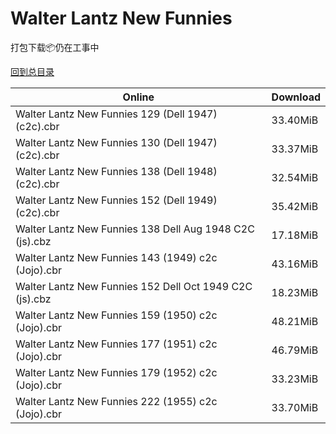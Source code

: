 # Walter Lantz New Funnies

打包下载📦仍在工事中

[回到总目录](/Catalogs.md)







Online | Download
--- | ---
Walter Lantz New Funnies 129 (Dell 1947) (c2c).cbr | 33.40MiB
Walter Lantz New Funnies 130 (Dell 1947) (c2c).cbr | 33.37MiB
Walter Lantz New Funnies 138 (Dell 1948) (c2c).cbr | 32.54MiB
Walter Lantz New Funnies 152 (Dell 1949) (c2c).cbr | 35.42MiB
Walter Lantz New Funnies 138 Dell Aug 1948 C2C (js).cbz | 17.18MiB
Walter Lantz New Funnies 143 (1949) c2c (Jojo).cbr | 43.16MiB
Walter Lantz New Funnies 152 Dell Oct 1949 C2C (js).cbz | 18.23MiB
Walter Lantz New Funnies 159 (1950) c2c (Jojo).cbr | 48.21MiB
Walter Lantz New Funnies 177 (1951) c2c (Jojo).cbr | 46.79MiB
Walter Lantz New Funnies 179 (1952) c2c (Jojo).cbr | 33.23MiB
Walter Lantz New Funnies 222 (1955) c2c (Jojo).cbr | 33.70MiB